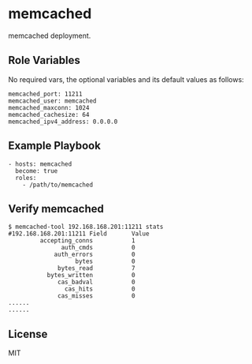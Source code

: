 memcached
==============

memcached deployment.


Role Variables
--------------
No required vars, the optional variables and its default values as follows:

```
memcached_port: 11211
memcached_user: memcached
memcached_maxconn: 1024
memcached_cachesize: 64
memcached_ipv4_address: 0.0.0.0
```


Example Playbook
----------------

```
- hosts: memcached
  become: true
  roles:
    - /path/to/memcached
```

Verify memcached
----------------
```
$ memcached-tool 192.168.168.201:11211 stats
#192.168.168.201:11211 Field       Value
         accepting_conns           1
               auth_cmds           0
             auth_errors           0
                   bytes           0
              bytes_read           7
           bytes_written           0
              cas_badval           0
                cas_hits           0
              cas_misses           0
......
......
```


License
-------

MIT


